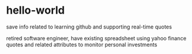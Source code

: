# hello-world
save info related to learning github and supporting real-time quotes

retired software engineer, have existing spreadsheet using yahoo finance quotes and related attributes to monitor personal investments
